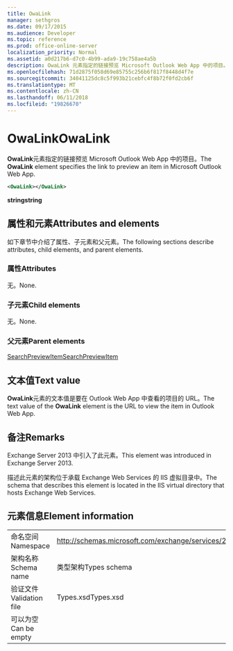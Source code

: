 ```yaml
---
title: OwaLink
manager: sethgros
ms.date: 09/17/2015
ms.audience: Developer
ms.topic: reference
ms.prod: office-online-server
localization_priority: Normal
ms.assetid: a0d217b6-d7c0-4b99-ada9-19c758ae4a5b
description: OwaLink 元素指定的链接预览 Microsoft Outlook Web App 中的项目。
ms.openlocfilehash: 71d2875f058d69e85755c256b6f817f8448d4f7e
ms.sourcegitcommit: 34041125dc8c5f993b21cebfc4f8b72f0fd2cb6f
ms.translationtype: MT
ms.contentlocale: zh-CN
ms.lasthandoff: 06/11/2018
ms.locfileid: "19826670"
---
```

# <a name="owalink"></a><span data-ttu-id="069ba-103">OwaLink</span><span class="sxs-lookup"><span data-stu-id="069ba-103">OwaLink</span></span>

<span data-ttu-id="069ba-104">**OwaLink**元素指定的链接预览 Microsoft Outlook Web App 中的项目。</span><span class="sxs-lookup"><span data-stu-id="069ba-104">The **OwaLink** element specifies the link to preview an item in Microsoft Outlook Web App.</span></span> 
  
```XML
<OwaLink></OwaLink>
```

 <span data-ttu-id="069ba-105">**string**</span><span class="sxs-lookup"><span data-stu-id="069ba-105">**string**</span></span>
## <a name="attributes-and-elements"></a><span data-ttu-id="069ba-106">属性和元素</span><span class="sxs-lookup"><span data-stu-id="069ba-106">Attributes and elements</span></span>

<span data-ttu-id="069ba-107">如下章节中介绍了属性、子元素和父元素。</span><span class="sxs-lookup"><span data-stu-id="069ba-107">The following sections describe attributes, child elements, and parent elements.</span></span>
  
### <a name="attributes"></a><span data-ttu-id="069ba-108">属性</span><span class="sxs-lookup"><span data-stu-id="069ba-108">Attributes</span></span>

<span data-ttu-id="069ba-109">无。</span><span class="sxs-lookup"><span data-stu-id="069ba-109">None.</span></span>
  
### <a name="child-elements"></a><span data-ttu-id="069ba-110">子元素</span><span class="sxs-lookup"><span data-stu-id="069ba-110">Child elements</span></span>

<span data-ttu-id="069ba-111">无。</span><span class="sxs-lookup"><span data-stu-id="069ba-111">None.</span></span>
  
### <a name="parent-elements"></a><span data-ttu-id="069ba-112">父元素</span><span class="sxs-lookup"><span data-stu-id="069ba-112">Parent elements</span></span>

[<span data-ttu-id="069ba-113">SearchPreviewItem</span><span class="sxs-lookup"><span data-stu-id="069ba-113">SearchPreviewItem</span></span>](searchpreviewitem.md)
  
## <a name="text-value"></a><span data-ttu-id="069ba-114">文本值</span><span class="sxs-lookup"><span data-stu-id="069ba-114">Text value</span></span>

<span data-ttu-id="069ba-115">**OwaLink**元素的文本值是要在 Outlook Web App 中查看的项目的 URL。</span><span class="sxs-lookup"><span data-stu-id="069ba-115">The text value of the **OwaLink** element is the URL to view the item in Outlook Web App.</span></span> 
  
## <a name="remarks"></a><span data-ttu-id="069ba-116">备注</span><span class="sxs-lookup"><span data-stu-id="069ba-116">Remarks</span></span>

<span data-ttu-id="069ba-117">Exchange Server 2013 中引入了此元素。</span><span class="sxs-lookup"><span data-stu-id="069ba-117">This element was introduced in Exchange Server 2013.</span></span>
  
<span data-ttu-id="069ba-118">描述此元素的架构位于承载 Exchange Web Services 的 IIS 虚拟目录中。</span><span class="sxs-lookup"><span data-stu-id="069ba-118">The schema that describes this element is located in the IIS virtual directory that hosts Exchange Web Services.</span></span>
  
## <a name="element-information"></a><span data-ttu-id="069ba-119">元素信息</span><span class="sxs-lookup"><span data-stu-id="069ba-119">Element information</span></span>

|||
|:-----|:-----|
|<span data-ttu-id="069ba-120">命名空间</span><span class="sxs-lookup"><span data-stu-id="069ba-120">Namespace</span></span>  <br/> |http://schemas.microsoft.com/exchange/services/2006/types  <br/> |
|<span data-ttu-id="069ba-121">架构名称</span><span class="sxs-lookup"><span data-stu-id="069ba-121">Schema name</span></span>  <br/> |<span data-ttu-id="069ba-122">类型架构</span><span class="sxs-lookup"><span data-stu-id="069ba-122">Types schema</span></span>  <br/> |
|<span data-ttu-id="069ba-123">验证文件</span><span class="sxs-lookup"><span data-stu-id="069ba-123">Validation file</span></span>  <br/> |<span data-ttu-id="069ba-124">Types.xsd</span><span class="sxs-lookup"><span data-stu-id="069ba-124">Types.xsd</span></span>  <br/> |
|<span data-ttu-id="069ba-125">可以为空</span><span class="sxs-lookup"><span data-stu-id="069ba-125">Can be empty</span></span>  <br/> ||
   

